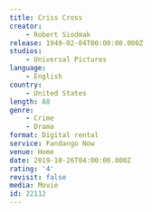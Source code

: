 ```yaml
---
title: Criss Cross
creator:
    - Robert Siodmak
release: 1949-02-04T00:00:00.000Z
studios:
    - Universal Pictures
language:
    - English
country:
    - United States
length: 88
genre:
    - Crime
    - Drama
format: Digital rental
service: Fandango Now
venue: Home
date: 2019-10-26T04:00:00.000Z
rating: '4'
revisit: false
media: Movie
id: 22112
---
```



